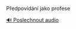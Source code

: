 
Předpovídání jako profese

[🔊 Poslechnout audio](/data/7-paragraphs/audio/chapter_169/para_005-Pedpovdn-jako-profese.mp3)

